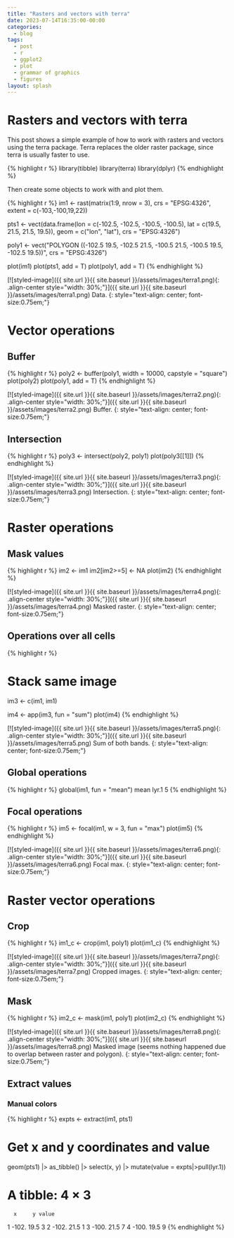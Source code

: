 ```yaml
---
title: "Rasters and vectors with terra"
date: 2023-07-14T16:35:00-00:00
categories:
  - blog
tags:
  - post
  - r
  - ggplot2
  - plot
  - grammar of graphics
  - figures
layout: splash
---
```


# Rasters and vectors with terra

This post shows a simple example of how to work with rasters and vectors using the terra package. Terra replaces the older raster package, since terra is usually faster to use.

{% highlight r %}
library(tibble)
library(terra)
library(dplyr)
{% endhighlight %}

Then create some objects to work with and plot them.

{% highlight r %}
im1 <- rast(matrix(1:9, nrow = 3),
            crs = "EPSG:4326",
            extent = c(-103,-100,19,22))

pts1 <- vect(data.frame(lon = c(-102.5, -102.5, -100.5, -100.5),
                        lat = c(19.5, 21.5, 21.5, 19.5)),
             geom = c("lon", "lat"), 
             crs = "EPSG:4326")

poly1 <- vect("POLYGON ((-102.5 19.5, -102.5 21.5, -100.5 21.5, -100.5 19.5, -102.5 19.5))",
             crs = "EPSG:4326")

plot(im1)
plot(pts1, add = T)
plot(poly1, add = T)
{% endhighlight %}

[![styled-image]({{ site.url }}{{ site.baseurl }}/assets/images/terra1.png){: .align-center style="width: 30%;"}]({{ site.url }}{{ site.baseurl }}/assets/images/terra1.png) Data.
{: style="text-align: center; font-size:0.75em;"}

# Vector operations

## Buffer

{% highlight r %}
poly2 <- buffer(poly1, width = 10000, capstyle = "square")
plot(poly2)
plot(poly1, add = T)
{% endhighlight %}

[![styled-image]({{ site.url }}{{ site.baseurl }}/assets/images/terra2.png){: .align-center style="width: 30%;"}]({{ site.url }}{{ site.baseurl }}/assets/images/terra2.png) Buffer.
{: style="text-align: center; font-size:0.75em;"}

## Intersection

{% highlight r %}
poly3 <- intersect(poly2, poly1)
plot(poly3[[1]])
{% endhighlight %}

[![styled-image]({{ site.url }}{{ site.baseurl }}/assets/images/terra3.png){: .align-center style="width: 30%;"}]({{ site.url }}{{ site.baseurl }}/assets/images/terra3.png) Intersection.
{: style="text-align: center; font-size:0.75em;"}

# Raster operations

## Mask values

{% highlight r %}
im2 <- im1
im2[im2>=5] <- NA
plot(im2)
{% endhighlight %}

[![styled-image]({{ site.url }}{{ site.baseurl }}/assets/images/terra4.png){: .align-center style="width: 30%;"}]({{ site.url }}{{ site.baseurl }}/assets/images/terra4.png) Masked raster.
{: style="text-align: center; font-size:0.75em;"}

## Operations over all cells

{% highlight r %}
# Stack same image
im3 <- c(im1, im1)

im4 <- app(im3, fun = "sum")
plot(im4)
{% endhighlight %}

[![styled-image]({{ site.url }}{{ site.baseurl }}/assets/images/terra5.png){: .align-center style="width: 30%;"}]({{ site.url }}{{ site.baseurl }}/assets/images/terra5.png) Sum of both bands.
{: style="text-align: center; font-size:0.75em;"}

## Global operations

{% highlight r %}
global(im1, fun = "mean")
      mean
lyr.1    5
{% endhighlight %}

## Focal operations

{% highlight r %}
im5 <- focal(im1, w = 3, fun = "max")
plot(im5)
{% endhighlight %}

[![styled-image]({{ site.url }}{{ site.baseurl }}/assets/images/terra6.png){: .align-center style="width: 30%;"}]({{ site.url }}{{ site.baseurl }}/assets/images/terra6.png) Focal max.
{: style="text-align: center; font-size:0.75em;"}

# Raster vector operations

## Crop

{% highlight r %}
im1_c <- crop(im1, poly1)
plot(im1_c)
{% endhighlight %}

[![styled-image]({{ site.url }}{{ site.baseurl }}/assets/images/terra7.png){: .align-center style="width: 30%;"}]({{ site.url }}{{ site.baseurl }}/assets/images/terra7.png) Cropped images.
{: style="text-align: center; font-size:0.75em;"}

## Mask

{% highlight r %}
im2_c <- mask(im1, poly1)
plot(im2_c)
{% endhighlight %}

[![styled-image]({{ site.url }}{{ site.baseurl }}/assets/images/terra8.png){: .align-center style="width: 30%;"}]({{ site.url }}{{ site.baseurl }}/assets/images/terra8.png) Masked image (seems nothing happened due to overlap between raster and polygon).
{: style="text-align: center; font-size:0.75em;"}

## Extract values

### Manual colors 

{% highlight r %}
expts <- extract(im1, pts1)

# Get x and y coordinates and value
geom(pts1) |>
  as_tibble() |>
  select(x, y) |>
  mutate(value = expts|>pull(lyr.1))

# A tibble: 4 × 3
      x     y value
  <dbl> <dbl> <int>
1 -102.  19.5     3
2 -102.  21.5     1
3 -100.  21.5     7
4 -100.  19.5     9
{% endhighlight %}
